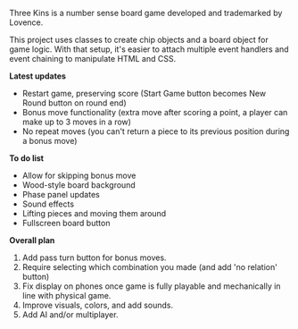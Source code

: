 Three Kins is a number sense board game developed and trademarked by Lovence.

This project uses classes to create chip objects and a board object for game logic. With that setup, it's easier to attach multiple event handlers and event chaining to manipulate HTML and CSS.

__Latest updates__
* Restart game, preserving score (Start Game button becomes New Round button on round end)
* Bonus move functionality (extra move after scoring a point, a player can make up to 3 moves in a row)
* No repeat moves (you can't return a piece to its previous position during a bonus move)

__To do list__
* Allow for skipping bonus move
* Wood-style board background
* Phase panel updates
* Sound effects
* Lifting pieces and moving them around
* Fullscreen board button

__Overall plan__
1. Add pass turn button for bonus moves.
2. Require selecting which combination you made (and add 'no relation' button)
3. Fix display on phones once game is fully playable and mechanically in line with physical game.
4. Improve visuals, colors, and add sounds.
5. Add AI and/or multiplayer.